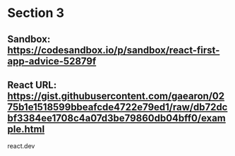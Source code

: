 # Section 3

## Sandbox: https://codesandbox.io/p/sandbox/react-first-app-advice-52879f 

## React URL: https://gist.githubusercontent.com/gaearon/0275b1e1518599bbeafcde4722e79ed1/raw/db72dcbf3384ee1708c4a07d3be79860db04bff0/example.html 

react.dev